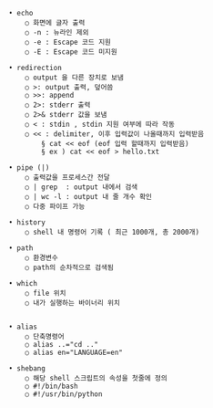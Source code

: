 	• echo
		○ 화면에 글자 출력
		○ -n : 뉴라인 제외
		○ -e : Escape 코드 지원
		○ -E : Escape 코드 미지원

	• redirection 
		○ output 을 다른 장치로 보냄
		○ >: output 출력, 덮어씀
		○ >>: append
		○ 2>: stderr 출력
		○ 2>& stderr 값을 보냄
		○ < : stdin , stdin 지원 여부에 따라 작동
		○ << : delimiter, 이후 입력값이 나올때까지 입력받음
			§ cat << eof (eof 입력 할때까지 입력받음)
			§ ex ) cat << eof > hello.txt
		
	• pipe (|)
		○ 출력값을 프로세스간 전달
		○ | grep  : output 내에서 검색
		○ | wc -l : output 내 줄 개수 확인
		○ 다중 파이프 가능

	• history
		○ shell 내 명령어 기록 ( 최근 1000개, 총 2000개)

	• path
		○ 환경변수
		○ path의 순차적으로 검색됨

	• which
		○ file 위치
		○ 내가 실행하는 바이너리 위치
		
		
	• alias
		○ 단축명령어
		○ alias ..="cd .."
		○ alias en="LANGUAGE=en"

	• shebang
		○ 해당 shell 스크립트의 속성을 첫줄에 정의
		○ #!/bin/bash
		○ #!/usr/bin/python
